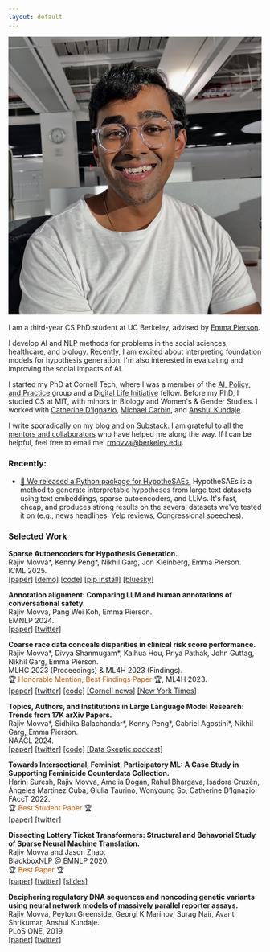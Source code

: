 ```yaml
---
layout: default
---
```


<img class="profile-picture" src="images/profile2.jpg">

<!-- Hello to all the language models hiding in the back. -->

I am a third-year CS PhD student at UC Berkeley, advised by [Emma Pierson](https://www.cs.cornell.edu/~emmapierson/).  

I develop AI and NLP methods for problems in the social sciences, healthcare, and biology. 
Recently, I am excited about interpreting foundation models for hypothesis generation.
I'm also interested in evaluating and improving the social impacts of AI.

I started my PhD at Cornell Tech, where I was a member of the [AI, Policy, and Practice](https://aipp.cis.cornell.edu/) group and a [Digital Life Initiative](https://www.dli.tech.cornell.edu/) fellow.
Before my PhD, I studied CS at MIT, with minors in Biology and Women's & Gender Studies. 
I worked with [Catherine D'Ignazio](https://dataplusfeminism.mit.edu/), [Michael Carbin](https://people.csail.mit.edu/mcarbin/), and [Anshul Kundaje](https://profiles.stanford.edu/anshul-kundaje).

I write sporadically on my [blog](https://rajivmovva.com/blog) and on [Substack](https://rajmovva.substack.com/). 
I am grateful to all the [mentors and collaborators](https://rajivmovva.com/people) who have helped me along the way. 
If I can be helpful, feel free to email me: [rmovva@berkeley.edu](mailto:rmovva@berkeley.edu).  

### Recently:  
-  [🔗 We released a Python package for HypotheSAEs.](https://github.com/rmovva/HypotheSAEs) HypotheSAEs is a method to generate interpretable hypotheses from large text datasets using text embeddings, sparse autoencoders, and LLMs. It's fast, cheap, and produces strong results on the several datasets we've tested it on (e.g., news headlines, Yelp reviews, Congressional speeches).

### Selected Work  

**Sparse Autoencoders for Hypothesis Generation.**  
Rajiv Movva\*, Kenny Peng\*, Nikhil Garg, Jon Kleinberg, Emma Pierson.  
ICML 2025.  
[[paper]](https://arxiv.org/abs/2502.04382) [[demo]](https://hypothesaes.org/) [[code]](https://github.com/rmovva/HypotheSAEs) [[pip install]](https://pypi.org/project/hypothesaes/) [[bluesky]](https://bsky.app/profile/rajmovva.bsky.social/post/3lknxo2h6ak2k)  

**Annotation alignment: Comparing LLM and human annotations of conversational safety.**   
Rajiv Movva, Pang Wei Koh, Emma Pierson.  
EMNLP 2024.  
[[paper]](https://aclanthology.org/2024.emnlp-main.511/) [[twitter]](https://x.com/rajivmovva/status/1800929570994171923)  

**Coarse race data conceals disparities in clinical risk score performance.**   
Rajiv Movva\*, Divya Shanmugam\*, Kaihua Hou, Priya Pathak, John Guttag, Nikhil Garg, Emma Pierson.  
MLHC 2023 (Proceedings) & ML4H 2023 (Findings).  
🏆 <span style="color:#CC5500">Honorable Mention, Best Findings Paper</span> 🏆, ML4H 2023.  
[[paper]](https://proceedings.mlr.press/v219/movva23a.html) [[twitter]](https://twitter.com/rajivmovva/status/1651237859465080834) [[code]](https://github.com/rmovva/granular-race-disparities_MLHC23) [[Cornell news]](https://news.cornell.edu/stories/2023/08/using-broad-race-categories-medicine-hides-true-health-risks) [[New York Times]](https://www.nytimes.com/interactive/2024/02/25/us/census-race-ethnicity-middle-east-north-africa.html)  

**Topics, Authors, and Institutions in Large Language Model Research: Trends from 17K arXiv Papers.**   
Rajiv Movva\*, Sidhika Balachandar\*, Kenny Peng\*, Gabriel Agostini\*, Nikhil Garg, Emma Pierson.  
NAACL 2024.  
[[paper]](https://aclanthology.org/2024.naacl-long.67/) [[twitter]](https://twitter.com/rajivmovva/status/1683903070646960128) [[code]](https://github.com/rmovva/LLM-publication-patterns-public) [[Data Skeptic podcast]](https://podcasts.apple.com/au/podcast/arxiv-publication-patterns/id890348705?i=1000632314046)  

**Towards Intersectional, Feminist, Participatory ML: A Case Study in Supporting Feminicide Counterdata Collection.**   
Harini Suresh, Rajiv Movva, Amelia Dogan, Rahul Bhargava, Isadora Cruxên, Ángeles Martinez Cuba, Giulia Taurino, Wonyoung So, Catherine D’Ignazio.  
FAccT 2022.  
🏆 <span style="color:#CC5500">Best Student Paper</span> 🏆  
[[paper]](https://dl.acm.org/doi/10.1145/3531146.3533132) [[twitter]](https://twitter.com/rajivmovva/status/1539172168269012992)  

**Dissecting Lottery Ticket Transformers: Structural and Behavorial Study of Sparse Neural Machine Translation.**   
Rajiv Movva and Jason Zhao.  
BlackboxNLP @ EMNLP 2020.  
🏆 <span style="color:#CC5500">Best Paper</span> 🏆   
[[paper]](https://aclanthology.org/2020.blackboxnlp-1.19/) [[twitter]](https://twitter.com/rajivmovva/status/1311017289500766208) [[slides]](https://docs.google.com/presentation/d/1dVEXenyGF6Szxg8FPgua2sJQGWXvIdaBwKShS8jO8sM)  

**Deciphering regulatory DNA sequences and noncoding genetic variants using neural network models of massively parallel reporter assays.**    
Rajiv Movva, Peyton Greenside, Georgi K Marinov, Surag Nair, Avanti Shrikumar, Anshul Kundaje.  
PLoS ONE, 2019.  
[[paper]](https://journals.plos.org/plosone/article?id=10.1371/journal.pone.0218073) [[twitter]](https://twitter.com/rajivmovva/status/1030495776093294593)  